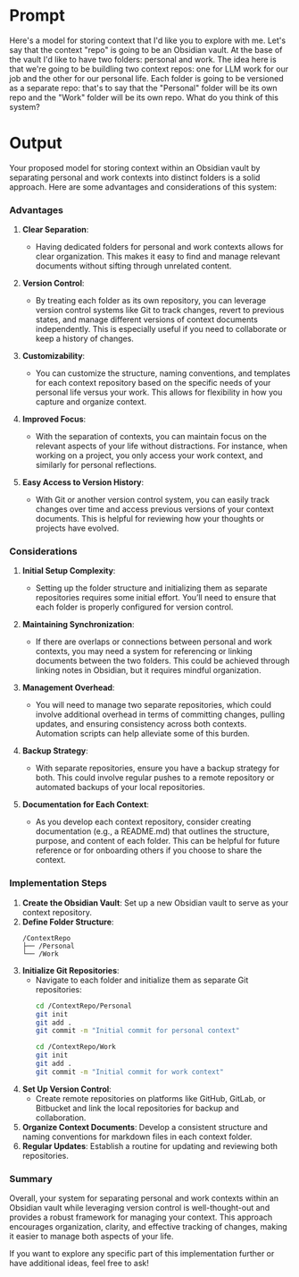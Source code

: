 # Prompt

Here's a model for storing context that I'd like you to explore with me. Let's say that the context "repo" is going to be an Obsidian vault. At the base of the vault I'd like to have two folders: personal and work. The idea here is that we're going to be buildling two context repos: one for LLM work for our job and the other for our personal life. Each folder is going to be versioned as a separate repo: that's to say that the "Personal" folder will be its own repo and the "Work" folder will be its own repo. What do you think of this system?

# Output

Your proposed model for storing context within an Obsidian vault by separating personal and work contexts into distinct folders is a solid approach. Here are some advantages and considerations of this system:

### Advantages

1. **Clear Separation**:
   - Having dedicated folders for personal and work contexts allows for clear organization. This makes it easy to find and manage relevant documents without sifting through unrelated content.

2. **Version Control**:
   - By treating each folder as its own repository, you can leverage version control systems like Git to track changes, revert to previous states, and manage different versions of context documents independently. This is especially useful if you need to collaborate or keep a history of changes.

3. **Customizability**:
   - You can customize the structure, naming conventions, and templates for each context repository based on the specific needs of your personal life versus your work. This allows for flexibility in how you capture and organize context.

4. **Improved Focus**:
   - With the separation of contexts, you can maintain focus on the relevant aspects of your life without distractions. For instance, when working on a project, you only access your work context, and similarly for personal reflections.

5. **Easy Access to Version History**:
   - With Git or another version control system, you can easily track changes over time and access previous versions of your context documents. This is helpful for reviewing how your thoughts or projects have evolved.

### Considerations

1. **Initial Setup Complexity**:
   - Setting up the folder structure and initializing them as separate repositories requires some initial effort. You’ll need to ensure that each folder is properly configured for version control.

2. **Maintaining Synchronization**:
   - If there are overlaps or connections between personal and work contexts, you may need a system for referencing or linking documents between the two folders. This could be achieved through linking notes in Obsidian, but it requires mindful organization.

3. **Management Overhead**:
   - You will need to manage two separate repositories, which could involve additional overhead in terms of committing changes, pulling updates, and ensuring consistency across both contexts. Automation scripts can help alleviate some of this burden.

4. **Backup Strategy**:
   - With separate repositories, ensure you have a backup strategy for both. This could involve regular pushes to a remote repository or automated backups of your local repositories.

5. **Documentation for Each Context**:
   - As you develop each context repository, consider creating documentation (e.g., a README.md) that outlines the structure, purpose, and content of each folder. This can be helpful for future reference or for onboarding others if you choose to share the context.

### Implementation Steps

1. **Create the Obsidian Vault**: Set up a new Obsidian vault to serve as your context repository.
2. **Define Folder Structure**:
   ```
   /ContextRepo
   ├── /Personal
   └── /Work
   ```
3. **Initialize Git Repositories**:
   - Navigate to each folder and initialize them as separate Git repositories:
     ```bash
     cd /ContextRepo/Personal
     git init
     git add .
     git commit -m "Initial commit for personal context"
     
     cd /ContextRepo/Work
     git init
     git add .
     git commit -m "Initial commit for work context"
     ```
4. **Set Up Version Control**:
   - Create remote repositories on platforms like GitHub, GitLab, or Bitbucket and link the local repositories for backup and collaboration.
5. **Organize Context Documents**: Develop a consistent structure and naming conventions for markdown files in each context folder.
6. **Regular Updates**: Establish a routine for updating and reviewing both repositories.

### Summary
Overall, your system for separating personal and work contexts within an Obsidian vault while leveraging version control is well-thought-out and provides a robust framework for managing your context. This approach encourages organization, clarity, and effective tracking of changes, making it easier to manage both aspects of your life.

If you want to explore any specific part of this implementation further or have additional ideas, feel free to ask!
